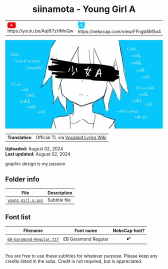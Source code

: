 
<h1 align='center'>siinamota - Young Girl A</h1>

<table align='center'>
    <tr>
        <td> <img src='../.img/youtube.svg' alt='YouTube' width=27 align='center'> &nbsp https://youtu.be/AqI97zHMoQw </td>
        <td> <img src='../.img/nekocap.svg' alt='NekoCap' width=23 align='center'> &nbsp https://nekocap.com/view/FFngb8MSx4 </td>
    </tr>
</table>

[![](./preview.webp)](https://www.youtube.com/watch?v=AqI97zHMoQw&nekocap=FFngb8MSx4)

<table align='center'>
    <tr>
        <!-- Translation -->
        <td><b>Translation</b></td>
        <!--  Official TL via [Vocaloid Lyrics Wiki](https://vocaloidlyrics.fandom.com/wiki/%E5%B0%91%E5%A5%B3A_(Shoujo_A)) -->
        <td>Official TL via <a href="https://vocaloidlyrics.fandom.com/wiki/%E5%B0%91%E5%A5%B3A_(Shoujo_A)">Vocaloid Lyrics Wiki</a></td>
    </tr>
</table>

**Uploaded:** August 02, 2024  
**Last updated:** August 02, 2024

<!-- Description goes here -->
graphic design is my passion

## Folder info

| File | Description |
| ---- | ----------- |
[`young girl a.ass`](young%20girl%20a.ass) | Subtitle file |

## Font list

| Filename | Font name | NekoCap font? |
| ---- | ---- | :--: |
 [`EB-Garamond-Regular.ttf`](https://github.com/abrokecube/subtitles-fonts/tree/main/NekoCap%20fonts/EB-Garamond-Regular.ttf) | EB Garamond Regular | ✔️ |

<!-- Permissions -->
## 
You are free to use these subtitles for whatever purpose. Please keep any credits listed in the subs. Credit is not required, but is appreciated.
